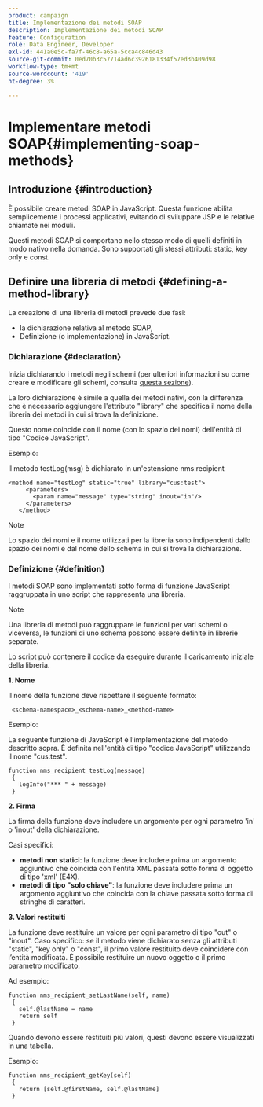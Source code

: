 ```yaml
---
product: campaign
title: Implementazione dei metodi SOAP
description: Implementazione dei metodi SOAP
feature: Configuration
role: Data Engineer, Developer
exl-id: 441a0e5c-fa7f-46c8-a65a-5cca4c846d43
source-git-commit: 0ed70b3c57714ad6c3926181334f57ed3b409d98
workflow-type: tm+mt
source-wordcount: '419'
ht-degree: 3%

---
```


# Implementare metodi SOAP{#implementing-soap-methods}



## Introduzione {#introduction}

È possibile creare metodi SOAP in JavaScript. Questa funzione abilita semplicemente i processi applicativi, evitando di sviluppare JSP e le relative chiamate nei moduli.

Questi metodi SOAP si comportano nello stesso modo di quelli definiti in modo nativo nella domanda. Sono supportati gli stessi attributi: static, key only e const.

## Definire una libreria di metodi {#defining-a-method-library}

La creazione di una libreria di metodi prevede due fasi:

* la dichiarazione relativa al metodo SOAP,
* Definizione (o implementazione) in JavaScript.

### Dichiarazione {#declaration}

Inizia dichiarando i metodi negli schemi (per ulteriori informazioni su come creare e modificare gli schemi, consulta [questa sezione](../../configuration/using/about-schema-edition.md)).

La loro dichiarazione è simile a quella dei metodi nativi, con la differenza che è necessario aggiungere l&#39;attributo &quot;library&quot; che specifica il nome della libreria dei metodi in cui si trova la definizione.

Questo nome coincide con il nome (con lo spazio dei nomi) dell&#39;entità di tipo &quot;Codice JavaScript&quot;.

Esempio:

Il metodo testLog(msg) è dichiarato in un&#39;estensione nms:recipient

```
<method name="testLog" static="true" library="cus:test">
     <parameters>
       <param name="message" type="string" inout="in"/>
     </parameters>
   </method>
```

>[!NOTE]
>
>Lo spazio dei nomi e il nome utilizzati per la libreria sono indipendenti dallo spazio dei nomi e dal nome dello schema in cui si trova la dichiarazione.

### Definizione {#definition}

I metodi SOAP sono implementati sotto forma di funzione JavaScript raggruppata in uno script che rappresenta una libreria.

>[!NOTE]
>
>Una libreria di metodi può raggruppare le funzioni per vari schemi o viceversa, le funzioni di uno schema possono essere definite in librerie separate.

Lo script può contenere il codice da eseguire durante il caricamento iniziale della libreria.

**1. Nome**

Il nome della funzione deve rispettare il seguente formato:

```
 <schema-namespace>_<schema-name>_<method-name>
```

Esempio:

La seguente funzione di JavaScript è l’implementazione del metodo descritto sopra. È definita nell&#39;entità di tipo &quot;codice JavaScript&quot; utilizzando il nome &quot;cus:test&quot;.

```
function nms_recipient_testLog(message)
 {
   logInfo("*** " + message)
 }
```

**2. Firma**

La firma della funzione deve includere un argomento per ogni parametro &#39;in&#39; o &#39;inout&#39; della dichiarazione.

Casi specifici:

* **metodi non statici**: la funzione deve includere prima un argomento aggiuntivo che coincida con l&#39;entità XML passata sotto forma di oggetto di tipo &#39;xml&#39; (E4X).
* **metodi di tipo &quot;solo chiave&quot;**: la funzione deve includere prima un argomento aggiuntivo che coincida con la chiave passata sotto forma di stringhe di caratteri.

**3. Valori restituiti**

La funzione deve restituire un valore per ogni parametro di tipo &quot;out&quot; o &quot;inout&quot;. Caso specifico: se il metodo viene dichiarato senza gli attributi &quot;static&quot;, &quot;key only&quot; o &quot;const&quot;, il primo valore restituito deve coincidere con l’entità modificata. È possibile restituire un nuovo oggetto o il primo parametro modificato.

Ad esempio:

```
function nms_recipient_setLastName(self, name)
 {
   self.@lastName = name
   return self
 }
```

Quando devono essere restituiti più valori, questi devono essere visualizzati in una tabella.

Esempio:

```
function nms_recipient_getKey(self)
 {
   return [self.@firstName, self.@lastName]
 }
```
